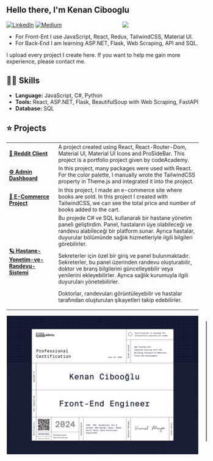 <h2> Hello there, I'm Kenan Cibooglu</h2>

<img align="right" src="https://media0.giphy.com/media/v1.Y2lkPTc5MGI3NjExcGZpNTV0dmV0NTU1bHphZWhwZGE4NW55YTgyeW40MTJkZ21vMGRqNCZlcD12MV9pbnRlcm5hbF9naWZfYnlfaWQmY3Q9Zw/5xtDarvIoOPycEv4Hza/giphy.gif" width='200'/>

[![LinkedIn](https://img.shields.io/badge/LinkedIn-4682B4?style=for-the-badge&logo=linkedin&logoColor=white)](https://www.linkedin.com/in/cibokenan24/)
[![Medium](https://img.shields.io/badge/Medium-555555?style=for-the-badge&logo=medium&logoColor=white)](https://medium.com/@yolbirsurekbinbir)

- For Front-Ent I use JavaScript, React, Redux, TailwindCSS, Material UI.
- For Back-End I am learning ASP.NET, Flask, Web Scraping, API and SQL.

I upload every project I create here. If you want to help me gain more experience, please contact me.

## 👨‍💻 Skills

- **Language:** JavaScript, C#, Python
- **Tools:** React, ASP.NET, Flask, BeautifulSoup with Web Scraping, FastAPI
- **Database:** SQL

## ⭐️ Projects

<table>
  <tbody>
    <tr>
      <td><a href="https://github.com/kenancibooglu/Reddit-Client-Project"><b>🚀 Reddit Client</b></a></td>
      <td>A project created using React, React-Router-Dom, Material UI, Material UI Icons and ProSideBar. This project is a portfolio project given by codeAcademy.</td>
    </tr>
	  <tr>
      <td><a href="https://github.com/kenancibooglu/Admin-Dashboard-Project"><b>⚙️ Admin Dashboard</b></a></td>
      <td>In this project, many packages were used with React. For the color palette, I manually wrote the TailwindCSS property in Theme.js and integrated it into the project. </td>
    </tr>
    <tr>
      <td><a href="https://github.com/kenancibooglu/E-Commerce-Project"><b>🤖 E-Commerce Project</b></a></td>
      <td>In this project, I made an e-commerce site where books are sold. In this project I created with TailwindCSS, we can see the total price and number of books added to the cart.</td>
    </tr>
    <tr>
      <td><a href="https://github.com/kenancibooglu/Hastane-Yonetim-ve-Randevu-Sistemi"><b> 🪐 Hastane-Yonetim-ve-Randevu-Sistemi </b></a></td>
      <td>Bu projede C# ve SQL kullanarak bir hastane yönetim paneli geliştirdim. Panel, hastaların üye olabileceği ve randevu alabileceği bir platform sunar. Ayrıca hastalar, duyurular bölümünde sağlık hizmetleriyle ilgili bilgileri görebilirler.

Sekreterler için özel bir giriş ve panel bulunmaktadır. Sekreterler, bu panel üzerinden randevu oluşturabilir, doktor ve branş bilgilerini güncelleyebilir veya yenilerini ekleyebilirler. Ayrıca sağlık kurumuyla ilgili duyuruları yönetebilirler.

Doktorlar, randevuları görüntüleyebilir ve hastalar tarafından oluşturulan şikayetleri takip edebilirler.</td>
</tr>

  </tbody>
</table>

<div style="display: flex; align-items: flex-start; border: 1px solid whitesmoke; border-radius: 10px;">
  <img src="./Front-End Engineer.png" alt="certification" width="600" style="margin-right: 20px;"/>

  <table border="1" cellpadding="10" cellspacing="0" style="border-collapse: collapse;">
    <thead>
      <tr>
        <th>Category</th>
        <th style="width: 100%;">Topics</th>
      </tr>
    </thead>
    <tbody>
      <tr>
        <td>Web Foundations</td>
        <td>HTML, CSS</td>
      </tr>
      <tr>
        <td>Improved Styling with CSS</td>
        <td>Web Design</td>
      </tr>
      <tr>
        <td>Building Interactive Websites</td>
        <td>JavaScript</td>
        <td>Web Design</td>
      </tr>
      <tr>
        <td>Front-End Development</td>
        <td>
          JavaScript Syntax and Async  <td>HTTP Request </td> 
          <td>Web Apps </td>
          <td>React and Redux</td>
          <td>Git and GitHub</td>
        </td>
      </tr>
      <tr>
        <td>Interview Prep</td>
        <td>Data Structures
        <td>Algorithms</td>
        <td>Search and Graph Search Algorithms</td>
        <td> Algorithms</td>
      </tr>
    </tbody>
  </table>
</div>
